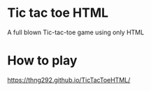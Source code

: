 # Tic tac toe HTML
A full blown Tic-tac-toe game using only HTML

# How to play
https://thng292.github.io/TicTacToeHTML/
